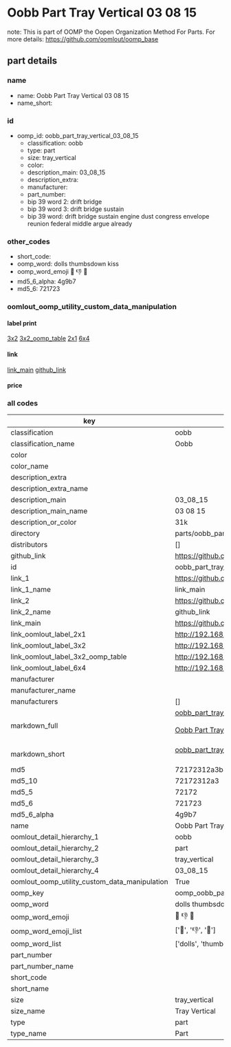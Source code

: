 # Oobb Part Tray Vertical 03 08 15  

note: This is part of OOMP the Oopen Organization Method For Parts. For more details: https://github.com/oomlout/oomp_base

##  part details





### name
* name: Oobb Part Tray Vertical 03 08 15
* name_short: 
### id
* oomp_id: oobb_part_tray_vertical_03_08_15
  * classification: oobb
  * type: part
  * size: tray_vertical
  * color: 
  * description_main: 03_08_15
  * description_extra: 
  * manufacturer: 
  * part_number: 
  * bip 39 word 2: drift bridge
  * bip 39 word 3: drift bridge sustain
  * bip 39 word: drift bridge sustain engine dust congress envelope reunion federal middle argue already

### other_codes
* short_code: 
* oomp_word: dolls thumbsdown kiss
* oomp_word_emoji :dolls: :thumbsdown: :kiss:
* md5_6_alpha: 4g9b7
* md5_6: 721723






### oomlout_oomp_utility_custom_data_manipulation
#### label print
[3x2](http://192.168.1.245:1112/?label=oomp%204g9b7)
[3x2_oomp_table](http://192.168.1.107:1112/?label=oomp%204g9b7)
[2x1](http://192.168.1.242:1112/?label=oomp%204g9b7)
[6x4](http://192.168.1.55:1112/?label=oomp%204g9b7)    

#### link

[link_main](https://github.com/oomlout/oomlout_oomp_current_version_messy/tree/main/parts/oobb_part_tray_vertical_03_08_15) [github_link](https://github.com/oomlout/oomlout_oomp_part_src/tree/main/parts/oobb_part_tray_vertical_03_08_15)                             

#### price







### all codes 
| key | value |  
| --- | --- |  
| classification | oobb |  
| classification_name | Oobb |  
| color |  |  
| color_name |  |  
| description_extra |  |  
| description_extra_name |  |  
| description_main | 03_08_15 |  
| description_main_name | 03 08 15 |  
| description_or_color | 31k |  
| directory | parts/oobb_part_tray_vertical_03_08_15 |  
| distributors | [] |  
| github_link | https://github.com/oomlout/oomlout_oomp_part_src/tree/main/parts/oobb_part_tray_vertical_03_08_15 |  
| id | oobb_part_tray_vertical_03_08_15 |  
| link_1 | https://github.com/oomlout/oomlout_oomp_current_version_messy/tree/main/parts/oobb_part_tray_vertical_03_08_15 |  
| link_1_name | link_main |  
| link_2 | https://github.com/oomlout/oomlout_oomp_part_src/tree/main/parts/oobb_part_tray_vertical_03_08_15 |  
| link_2_name | github_link |  
| link_main | https://github.com/oomlout/oomlout_oomp_current_version_messy/tree/main/parts/oobb_part_tray_vertical_03_08_15 |  
| link_oomlout_label_2x1 | http://192.168.1.242:1112/?label=oomp%204g9b7 |  
| link_oomlout_label_3x2 | http://192.168.1.245:1112/?label=oomp%204g9b7 |  
| link_oomlout_label_3x2_oomp_table | http://192.168.1.107:1112/?label=oomp%204g9b7 |  
| link_oomlout_label_6x4 | http://192.168.1.55:1112/?label=oomp%204g9b7 |  
| manufacturer |  |  
| manufacturer_name |  |  
| manufacturers | [] |  
| markdown_full | [oobb_part_tray_vertical_03_08_15](https://github.com/oomlout/oomlout_oomp_current_version_messy/tree/main/parts/oobb_part_tray_vertical_03_08_15)<br>[](https://github.com/oomlout/oomlout_oomp_current_version_messy/tree/main/parts/oobb_part_tray_vertical_03_08_15)<br>[Oobb Part Tray Vertical 03 08 15](https://github.com/oomlout/oomlout_oomp_current_version_messy/tree/main/parts/oobb_part_tray_vertical_03_08_15)<br><br> |  
| markdown_short | [oobb_part_tray_vertical_03_08_15](https://github.com/oomlout/oomlout_oomp_current_version_messy/tree/main/parts/oobb_part_tray_vertical_03_08_15)<br><br> |  
| md5 | 72172312a3b84978bc2224a7b5c6f216 |  
| md5_10 | 72172312a3 |  
| md5_5 | 72172 |  
| md5_6 | 721723 |  
| md5_6_alpha | 4g9b7 |  
| name | Oobb Part Tray Vertical 03 08 15 |  
| oomlout_detail_hierarchy_1 | oobb |  
| oomlout_detail_hierarchy_2 | part |  
| oomlout_detail_hierarchy_3 | tray_vertical |  
| oomlout_detail_hierarchy_4 | 03_08_15 |  
| oomlout_oomp_utility_custom_data_manipulation | True |  
| oomp_key | oomp_oobb_part_tray_vertical_03_08_15 |  
| oomp_word | dolls thumbsdown kiss |  
| oomp_word_emoji | :dolls: :thumbsdown: :kiss: |  
| oomp_word_emoji_list | [':dolls:', ':thumbsdown:', ':kiss:'] |  
| oomp_word_list | ['dolls', 'thumbsdown', 'kiss'] |  
| part_number |  |  
| part_number_name |  |  
| short_code |  |  
| short_name |  |  
| size | tray_vertical |  
| size_name | Tray Vertical |  
| type | part |  
| type_name | Part |  
